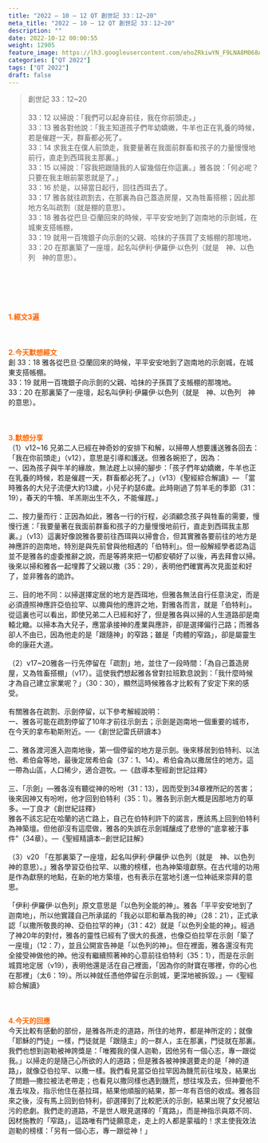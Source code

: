 ```yaml
---
title: "2022 – 10 – 12 QT 創世記 33：12~20"
meta_title: "2022 – 10 – 12 QT 創世記 33：12~20"
description: ""
date: 2022-10-12 00:00:55
weight: 12905
feature_image: https://lh3.googleusercontent.com/ehoZRkiwYN_F9LNA8M068AYxt73EavCZno-PD1cJRuf5BbSkQVUWr3gNEbt5kSs28Pb_Elg17kSrtf9ybWvojWoMV6I4tPM3vGRGDq6GkKkPdL2Gut4QAIw4-uykKUAtNiKgQKntvsU=w800
categories: ["QT 2022"]
tags: ["QT 2022"]
draft: false
---
```


<blockquote>創世記 33：12~20<br />
<br />
33：12 以掃說：「我們可以起身前往，我在你前頭走。」<br />
33：13 雅各對他說：「我主知道孩子們年幼嬌嫩，牛羊也正在乳養的時候，若是催趕一天，群畜都必死了。<br />
33：14 求我主在僕人前頭走，我要量著在我面前群畜和孩子的力量慢慢地前行，直走到西珥我主那裏。」<br />
33：15 以掃說：「容我把跟隨我的人留幾個在你這裏。」雅各說：「何必呢？只要在我主眼前蒙恩就是了。」<br />
33：16 於是，以掃當日起行，回往西珥去了。<br />
33：17 雅各就往疏割去，在那裏為自己蓋造房屋，又為牲畜搭棚；因此那地方名叫疏割（就是棚的意思）。<br />
33：18 雅各從巴旦‧亞蘭回來的時候，平平安安地到了迦南地的示劍城，在城東支搭帳棚，<br />
33：19 就用一百塊銀子向示劍的父親、哈抹的子孫買了支帳棚的那塊地，<br />
33：20 在那裏築了一座壇，起名叫伊利‧伊羅伊‧以色列（就是　神、以色列　神的意思）。</blockquote><br />
&nbsp;<br />
<br />
&nbsp;<br />
<br />
<span style="color: #ff6600;"><strong>1.經文3遍</strong></span><br />
<br />
&nbsp;<br />
<br />
<span style="color: #ff6600;"><strong>2.今天默想經文<br />
</strong></span>創 33：18 雅各從巴旦‧亞蘭回來的時候，平平安安地到了迦南地的示劍城，在城東支搭帳棚。<br />
33：19 就用一百塊銀子向示劍的父親、哈抹的子孫買了支帳棚的那塊地。<br />
33：20 在那裏築了一座壇，起名叫伊利‧伊羅伊‧以色列（就是　神、以色列　神的意思）。<br />
<br />
&nbsp;<br />
<br />
<strong><span style="color: #ff6600;">3.默想分享<br />
</span></strong>（1）v12~16 兄弟二人已經在神奇妙的安排下和解，以掃帶人想要護送雅各回去：「我在你前頭走」（v12），意思是引導和護送。但雅各婉拒了，因為：<br />
一、因為孩子與牛羊的緣故，無法趕上以掃的腳步：「孩子們年幼嬌嫩，牛羊也正在乳養的時候，若是催趕一天，群畜都必死了。」（v13）《聖經綜合解讀》— 「當時雅各的大兒子流便大約13歲，小兒子約瑟6歲。此時剛過了剪羊毛的季節（31：19），春天的牛犢、羊羔剛出生不久，不能催趕。」<br />
<br />
二、按力量而行：正因為如此，雅各一行的行程，必須顧念孩子與牲畜的需要，慢慢行進：「我要量著在我面前群畜和孩子的力量慢慢地前行，直走到西珥我主那裏。」（v13）這裏好像說雅各要前往西珥與以掃會合，但其實雅各要前往的地方是神應許的迦南地，特別是與先前曾與他相遇的「伯特利」。但一般解經學者認為這並不是雅各的虛委推辭之說，而是等將來把一切都安頓好了以後，再去拜會以掃。後來以掃和雅各一起埋葬了父親以撒（35：29），表明他們確實再次見面並和好了，並非雅各的詭詐。<br />
<br />
三、目的地不同：以掃選擇定居的地方是西珥地，但雅各無法自行任意決定，而是必須遵照神應許亞伯拉罕、以撒與他的應許之地，對雅各而言，就是「伯特利」。從這裏也可以看出，即使兄弟二人已經和好了，但是雅各與以掃的人生道路卻是南轅北轍。以掃本為大兒子，應當承接神的產業與應許，卻是選擇偏行己路；而雅各卻人不由已，因為他走的是「跟隨神」的窄路；雖是「肉體的窄路」，卻是屬靈生命的康莊大道。<br />
<br />
（2）v17~20雅各一行先停留在「疏割」地，並住了一段時間：「為自己蓋造房屋，又為牲畜搭棚」（v17）。這使我們想起雅各曾對拉班歎息說到：「我什麼時候才為自己建立家業呢？」（30：30），顯然這時候雅各才比較有了安定下來的感受。<br />
<br />
有關雅各在疏割、示劍停留，以下參考解經說明：<br />
一、雅各可能在疏割停留了10年才前往示劍去；示劍是迦南地一個重要的城市，在今天的拿布勒斯附近。──《創世記雷氏研讀本》<br />
<br />
二、雅各渡河進入迦南地後，第一個停留的地方是示劍。後來移居到伯特利、以法他、希伯侖等地，最後定居希伯侖（37：1、14）。希伯侖為以撒居住的地方。這一帶為山區，人口稀少，適合遊牧。—《啟導本聖經創世記註釋》<br />
<br />
三、「示劍」—雅各沒有聽從神的吩咐（31：13），因而受到34章裡所記的苦害；後來因神又有吩咐，他才回到伯特利（35：1）。雅各到示劍大概是因那地方的草多。—丁良才《創世紀註釋》<br />
雅各不該忘記在哈蘭的逃亡路上，自己在伯特利許下的諾言，應該馬上回到伯特利為神築壇。但他卻沒有這麼做，雅各的失誤在示劍城釀成了悲慘的“底拿被汙事件”（34章）。—《聖經精讀本─創世記註解》<br />
<br />
（3）v20 「在那裏築了一座壇，起名叫伊利‧伊羅伊‧以色列（就是　神、以色列　神的意思）。」雅各學習亞伯拉罕、以撒的榜樣，也為神築壇獻祭。在古代壇的功用是作為獻祭的地點，在新的地方築壇，也有表示在當地引進一位神祇來崇拜的意思。<br />
<br />
「伊利·伊羅伊·以色列」原文意思是「以色列全能的神」。雅各「平平安安地到了迦南地」，所以他實踐自己所承諾的「我必以耶和華為我的神」（28：21），正式承認「以撒所敬畏的神、亞伯拉罕的神」（31：42）就是「以色列全能的神」。經過了神20年的對付，雅各的靈性已經有了很大的長進，也像亞伯拉罕在示劍「築了一座壇」（12：7），並且公開宣告神是「以色列的神」。但在裡面，雅各還沒有完全接受神做他的神。他沒有繼續照著神的心意前往伯特利（35：1），而是在示劍城買地定居（v19），表明他還是活在自己裡面，「因為你的財寶在哪裡，你的心也在那裡」（太6：19）。所以神就任憑他停留在示劍城，更深地被拆毀。」—《聖經綜合解讀》<br />
<br />
&nbsp;<br />
<br />
<strong><span style="color: #ff6600;">4.今天的回應<br />
</span></strong>今天比較有感動的部份，是雅各所走的道路，所住的地界，都是神所定的；就像「耶穌的門徒」一樣，門徒就是「跟隨主」的一群人，主在那裏，門徒就在那裏。我們也想到迦勒被神誇獎是：「唯獨我的僕人迦勒，因他另有一個心志，專一跟從我。」以掃走的是隨己心所欲的人的道路；但是雅各被神揀選要走的是「神的道路」，就像亞伯拉罕、以撒一樣。我們看見當亞伯拉罕因為饑荒前往埃及，結果出了問題—撒拉被法老帶走；也看見以撒同樣也遇到饑荒，想往埃及去，但神要他不准去埃及，指示他住在基拉珥，結果他順服的結果，那一年有百倍的收成。雅各回來之後，沒有馬上回到伯特利，卻選擇到了比較肥沃的示劍，結果出現了女兒被玷污的悲劇。我們走的道路，不是世人眼見選擇的「寬路」，而是神指示與眾不同、因材施教的「窄路」，這路唯有門徒願意走，走上的人都是蒙福的！求主使我效法迦勒的榜樣：「另有一個心志，專一跟從神！」<br />
<br />
&nbsp;<br />
<br />
&nbsp;
        